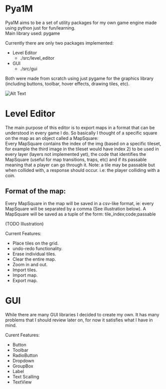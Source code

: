 # Pya1M
Pya1M aims to be a set of utility packages for my own game engine made using python just for fun/learning.  
Main library used: pygame

Currently there are only two packages implemented:  
- Level Editor
    - ./src/level_editor  
- GUI
    - ./src/gui

Both were made from scratch using just pygame for the graphics library (including buttons, toolbar, hover effects, drawing tiles, etc).


![Alt Text](https://im2.ezgif.com/tmp/ezgif-2-18fcffe5f8d3.gif)


# Level Editor
The main purpose of this editor is to export maps in a format that can be understood in every game I do. So basically I thought of a specific square on the map 
as an object called a MapSquare:  
Every MapSquare contains the index of the img (based on a specific tileset, for example the third image in the tileset would have index 2) to be used in every layer (layers not implemented yet), the code that identifies the MapSquare (useful for map transitions, traps, etc) and if its passable meaning that a player can go through it.	Note: a tile may be passable but when collided with, a response should occur. i.e: the player colliding with a coin.  
## Format of the map:
Every MapSquare in the map will be saved in a csv-like format, ie: every MapSquare will be separated by a comma (See illustration below). A MapSquare will be saved as a tuple of the form: tile_index;code;passable

(TODO Illustration)

Current Features:
- Place tiles on the grid.
- undo-redo functionality.
- Erase individual tiles.
- Clear the entire map.
- Zoom in and out.
- Import tiles.
- Import map.
- Export map.


# GUI
While there are many GUI libraries I decided to create my own. It has many problems that I should review later on, for now it satisfies what I have in mind.

Curent Features:
- Button
- Toolbar
- RadioButton
- Dropdown
- GroupBox
- Label
- Text Scalling
- TextView
 


